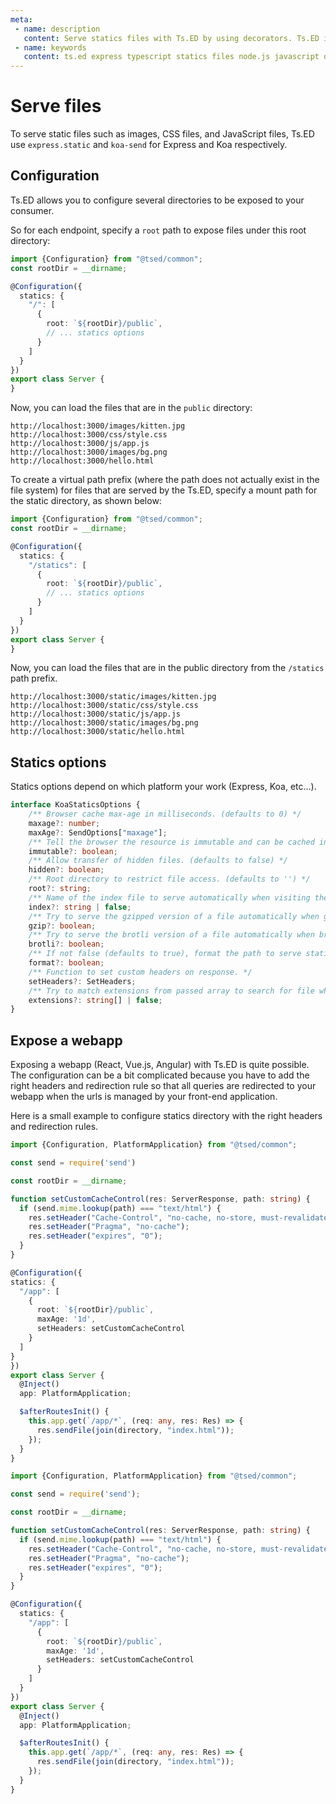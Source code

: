 ```yaml
---
meta:
 - name: description
   content: Serve statics files with Ts.ED by using decorators. Ts.ED is built on top of Express/Koa and use TypeScript language.
 - name: keywords
   content: ts.ed express typescript statics files node.js javascript decorators
---
```

# Serve files

To serve static files such as images, CSS files, and JavaScript files, Ts.ED use `express.static` and `koa-send` for Express and Koa respectively.

## Configuration

Ts.ED allows you to configure several directories to be exposed to your consumer.

So for each endpoint, specify a `root` path to expose files under this root directory:

```typescript
import {Configuration} from "@tsed/common";
const rootDir = __dirname;

@Configuration({
  statics: {
    "/": [
      {
        root: `${rootDir}/public`,
        // ... statics options
      }
    ]
  }
})
export class Server {
}
```

Now, you can load the files that are in the `public` directory:

```
http://localhost:3000/images/kitten.jpg
http://localhost:3000/css/style.css
http://localhost:3000/js/app.js
http://localhost:3000/images/bg.png
http://localhost:3000/hello.html
```

To create a virtual path prefix (where the path does not actually exist in the file system) for files that are served by the Ts.ED, specify a mount path for the static directory, as shown below:

```typescript
import {Configuration} from "@tsed/common";
const rootDir = __dirname;

@Configuration({
  statics: {
    "/statics": [
      {
        root: `${rootDir}/public`,
        // ... statics options
      }
    ]
  }
})
export class Server {
}
```

Now, you can load the files that are in the public directory from the `/statics` path prefix.

```
http://localhost:3000/static/images/kitten.jpg
http://localhost:3000/static/css/style.css
http://localhost:3000/static/js/app.js
http://localhost:3000/static/images/bg.png
http://localhost:3000/static/hello.html
```

## Statics options

Statics options depend on which platform your work (Express, Koa, etc...). 

<Tabs class="-code">
  <Tab label="Express.js">


  </Tab>
  <Tab label="Koa.js">
 
```typescript
interface KoaStaticsOptions {
    /** Browser cache max-age in milliseconds. (defaults to 0) */
    maxage?: number;
    maxAge?: SendOptions["maxage"];
    /** Tell the browser the resource is immutable and can be cached indefinitely. (defaults to false) */
    immutable?: boolean;
    /** Allow transfer of hidden files. (defaults to false) */
    hidden?: boolean;
    /** Root directory to restrict file access. (defaults to '') */
    root?: string;
    /** Name of the index file to serve automatically when visiting the root location. (defaults to none) */
    index?: string | false;
    /** Try to serve the gzipped version of a file automatically when gzip is supported by a client and if the requested file with .gz extension exists. (defaults to true). */
    gzip?: boolean;
    /** Try to serve the brotli version of a file automatically when brotli is supported by a client and if the requested file with .br extension exists. (defaults to true). */
    brotli?: boolean;
    /** If not false (defaults to true), format the path to serve static file servers and not require a trailing slash for directories, so that you can do both /directory and /directory/. */
    format?: boolean;
    /** Function to set custom headers on response. */
    setHeaders?: SetHeaders;
    /** Try to match extensions from passed array to search for file when no extension is sufficed in URL. First found is served. (defaults to false) */
    extensions?: string[] | false;
}
```
  
  </Tab>
</Tabs>

## Expose a webapp

Exposing a webapp (React, Vue.js, Angular) with Ts.ED is quite possible. 
The configuration can be a bit complicated because you have to add the right headers and redirection rule so that all queries are redirected to your webapp when the urls is managed by your front-end application.

Here is a small example to configure statics directory with the right headers and redirection rules.

<Tabs class="-code">
  <Tab label="Express.js">
  
```typescript
import {Configuration, PlatformApplication} from "@tsed/common";

const send = require('send')

const rootDir = __dirname;

function setCustomCacheControl(res: ServerResponse, path: string) {
  if (send.mime.lookup(path) === "text/html") {
    res.setHeader("Cache-Control", "no-cache, no-store, must-revalidate");
    res.setHeader("Pragma", "no-cache");
    res.setHeader("expires", "0");
  }
}

@Configuration({
statics: {
  "/app": [
    {
      root: `${rootDir}/public`,
      maxAge: '1d',
      setHeaders: setCustomCacheControl
    }
  ]
}
})
export class Server {
  @Inject()
  app: PlatformApplication;

  $afterRoutesInit() {
    this.app.get(`/app/*`, (req: any, res: Res) => {
      res.sendFile(join(directory, "index.html"));
    });
  }
}
```
  
  </Tab>
  <Tab label="Koa.js">
  
```typescript
import {Configuration, PlatformApplication} from "@tsed/common";

const send = require('send');

const rootDir = __dirname;

function setCustomCacheControl(res: ServerResponse, path: string) {
  if (send.mime.lookup(path) === "text/html") {
    res.setHeader("Cache-Control", "no-cache, no-store, must-revalidate");
    res.setHeader("Pragma", "no-cache");
    res.setHeader("expires", "0");
  }
}

@Configuration({
  statics: {
    "/app": [
      {
        root: `${rootDir}/public`,
        maxAge: '1d',
        setHeaders: setCustomCacheControl
      }
    ]
  }
})
export class Server {
  @Inject()
  app: PlatformApplication;

  $afterRoutesInit() {
    this.app.get(`/app/*`, (req: any, res: Res) => {
      res.sendFile(join(directory, "index.html"));
    });
  }
}
```
  
  </Tab>  
</Tabs>

